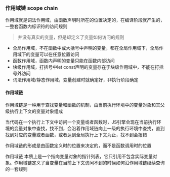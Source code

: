 ### 作用域链 scope chain
作用域就是词法作用域，由函数声明时所在的位置决定的，在编译阶段就产生的，一整套函数内标识符的访问规则
> 并没有真实的变量，但是却定义了变量如何访问的规则

- 全局作用域，不在函数中或大括号中声明的变量，都在全局作用域下，全局作用域下的变量可以在任意位置访问
- 函数作用域，函数内声明的变量只能在函数内部访问
- 块级作用域，打括号中let const声明的变量存在于块级作用域中，不能在打括号外访问
- 词法作用域/静态作用域，变量创建时就确定好，非执行阶段确定


#### 作用域链
作用域链是一种用于查找变量和函数的机制，由当前执行环境中的变量对象和其父级执行上下文的变量对象组成

当代码在一个执行上下文中访问一个变量或者函数时，JS引擎会现在当前执行环境的变量对象中查找，找不到，会沿着作用域链向上一级的执行环境中查找，直到找到对应的变量或者函数，或者达到全局执行上下文为止，找不到会报错

作用域链的形成是由函数定义时的位置来决定的，而不是函数调用时的位置
 
作用域链 本质上是一个指向变量对象的指针列表，它只引用不包含实际变量对象。作用域链定义了当变量在当前上下文访问不到的时候如何沿作用域链继续查询的一套规则
